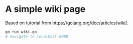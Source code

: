 A simple wiki page
===

Based on tutorial from https://golang.org/doc/articles/wiki/.

```bash
go run wiki.go
# navigate to localhost:8080
```
